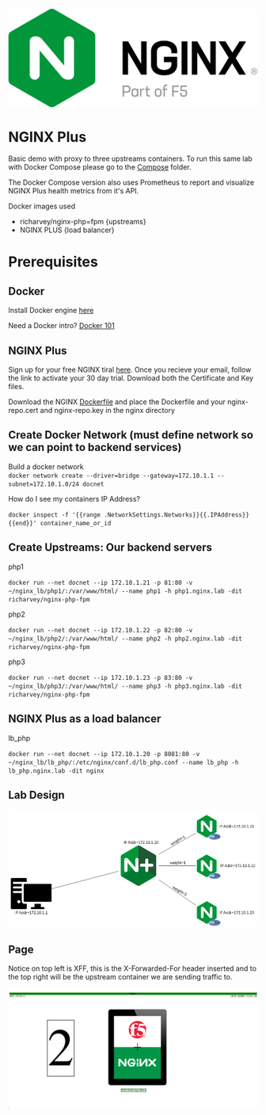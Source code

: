 ![](imgs/NGINX-Part-of-F5-horiz-black-type-525x208@2x.png)


# NGINX Plus 
Basic demo with proxy to three upstreams containers. To run this same lab with Docker Compose please go to the [Compose](https://github.com/cwise24/nginx_lb/tree/master/Compose) folder.

The Docker Compose version also uses Prometheus to report and visualize NGINX Plus health metrics from it's API.

Docker images used
* richarvey/nginx-php=fpm {upstreams}
* NGINX PLUS              {load balancer}


# Prerequisites 

## Docker
Install Docker engine [here](https://docs.docker.com/get-docker/)

Need a Docker intro? [Docker 101](https://slides.com/cwise24/slides-for-developers)

## NGINX Plus
Sign up for your free NGINX tiral [here](https://www.nginx.com/free-trial-request/). Once you recieve your email, follow the link to activate your 30 day trial. Download both the Certificate and Key files.

Download the NGINX [Dockerfile](https://www.nginx.com/blog/deploying-nginx-nginx-plus-docker/) and place the Dockerfile and your nginx-repo.cert and nginx-repo.key in the nginx directory

## Create Docker Network (must define network so we can point to backend services)
Build a docker network <br/>
``docker network create --driver=bridge --gateway=172.10.1.1 --subnet=172.10.1.0/24 docnet``

How do I see my containers IP Address?

`docker inspect -f '{{range .NetworkSettings.Networks}}{{.IPAddress}}{{end}}' container_name_or_id`

## Create Upstreams: Our backend servers

php1

``docker run --net docnet --ip 172.10.1.21 -p 81:80 -v ~/nginx_lb/php1/:/var/www/html/ --name php1 -h php1.nginx.lab -dit richarvey/nginx-php-fpm``

php2

``docker run --net docnet --ip 172.10.1.22 -p 82:80 -v ~/nginx_lb/php2/:/var/www/html/ --name php2 -h php2.nginx.lab -dit richarvey/nginx-php-fpm``

php3

``docker run --net docnet --ip 172.10.1.23 -p 83:80 -v ~/nginx_lb/php3/:/var/www/html/ --name php3 -h php3.nginx.lab -dit richarvey/nginx-php-fpm``


## NGINX Plus as a load balancer

lb_php

``docker run --net docnet --ip 172.10.1.20 -p 8081:80 -v ~/nginx_lb/lb_php/:/etc/nginx/conf.d/lb_php.conf --name lb_php -h lb_php.nginx.lab -dit nginx``

## Lab Design
![Design](imgs/nginx_preso.PNG)

## Page

Notice on top left is XFF, this is the X-Forwarded-For header inserted and to the top right will be the upstream container we are sending traffic to.

![webpage](imgs/nginx_lb.png)
